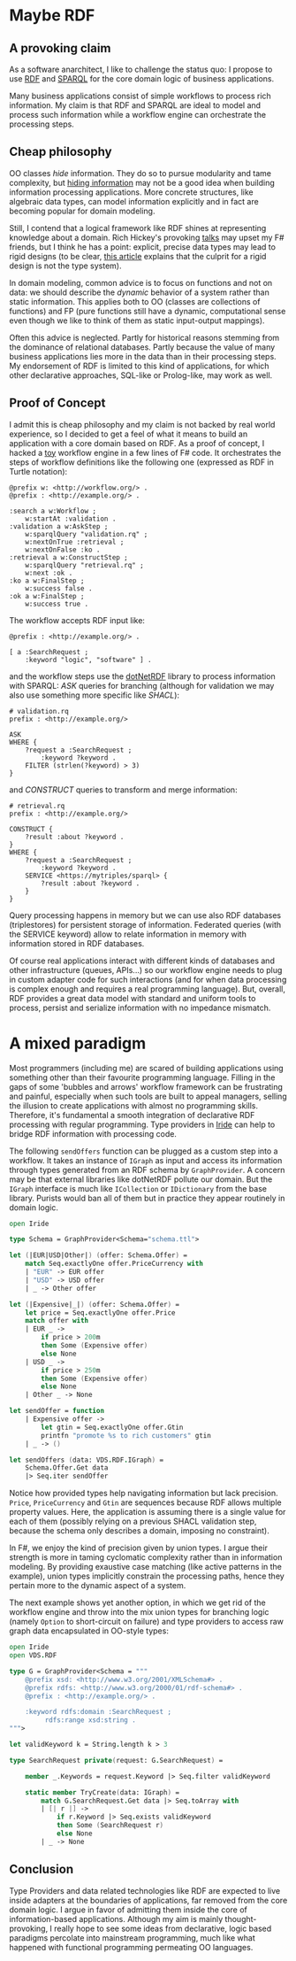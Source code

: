 Maybe RDF
====================
## A provoking claim
As a software anarchitect, I like to challenge the status quo:
I propose to use [RDF](https://www.w3.org/TR/rdf11-primer/)
and [SPARQL](https://www.w3.org/TR/sparql11-overview/)
for the core domain logic of business applications.

Many business applications consist of simple workflows to process rich information.
My claim is that RDF and SPARQL are ideal to model and process such information
while a workflow engine can orchestrate the processing steps.

## Cheap philosophy
OO classes _hide_ information. They do so to pursue modularity and tame complexity,
but [hiding information](https://en.wikipedia.org/wiki/Information_hiding) may not be
a good idea when building information processing applications.
More concrete structures, like algebraic data types, can model information explicitly
and in fact are becoming popular for domain modeling.

Still, I contend that a logical framework like RDF shines at representing knowledge about a domain.
Rich Hickey's provoking [talks](https://www.youtube.com/watch?v=YR5WdGrpoug&list=PLZdCLR02grLrEwKaZv-5QbUzK0zGKOOcr) may upset my F# friends, but I think he has a point: explicit, precise data types may lead to rigid designs (to be clear, [this article](https://lexi-lambda.github.io/blog/2020/01/19/no-dynamic-type-systems-are-not-inherently-more-open/) explains that the culprit for a rigid design is not the type system).

In domain modeling, common advice is to focus on functions and not on data: we should describe the _dynamic_ behavior of a system rather than static information.
This applies both to OO (classes are collections of functions) and FP (pure functions still have a
dynamic, computational sense even though we like to think of them as static input-output mappings).

Often this advice is neglected. Partly for historical reasons stemming from the dominance of relational databases.
Partly because the value of many business applications lies more in the data than in their processing steps.
My endorsement of RDF is limited to this kind of applications, for which other declarative approaches,
SQL-like or Prolog-like, may work as well.

## Proof of Concept
I admit this is cheap philosophy and my claim is not backed by real world experience, so I decided to get a feel of what it means to build an application with a core domain based on RDF.
As a proof of concept, I hacked a [toy](https://github.com/giacomociti/rdf-playground/blob/master/workflow/RdfWorkflow/Workflow.fs) workflow engine in a few lines of F# code.
It orchestrates the steps of workflow definitions like the following one (expressed as RDF in Turtle notation):

```ttl
@prefix w: <http://workflow.org/> .
@prefix : <http://example.org/> .

:search a w:Workflow ;
    w:startAt :validation .
:validation a w:AskStep ;
    w:sparqlQuery "validation.rq" ;
    w:nextOnTrue :retrieval ;
    w:nextOnFalse :ko .
:retrieval a w:ConstructStep ;
    w:sparqlQuery "retrieval.rq" ;
    w:next :ok .
:ko a w:FinalStep ;
    w:success false .
:ok a w:FinalStep ;
    w:success true .
```

The workflow accepts RDF input like:

```ttl
@prefix : <http://example.org/> .

[ a :SearchRequest ;
    :keyword "logic", "software" ] .
```

and the workflow steps use the [dotNetRDF](https://www.dotnetrdf.org/) library to process information with SPARQL:
_ASK_ queries for branching (although for validation we may also use something more specific like _SHACL_):

```sparql
# validation.rq
prefix : <http://example.org/>

ASK
WHERE {
    ?request a :SearchRequest ;
        :keyword ?keyword .
    FILTER (strlen(?keyword) > 3)
}
```

and _CONSTRUCT_ queries to transform and merge information:

```sparql
# retrieval.rq
prefix : <http://example.org/>

CONSTRUCT {
    ?result :about ?keyword .
}
WHERE {
    ?request a :SearchRequest ;
        :keyword ?keyword .
    SERVICE <https://mytriples/sparql> {
        ?result :about ?keyword .
    }
}
```

Query processing happens in memory but we can use also RDF databases (triplestores) for persistent storage of information.
Federated queries (with the SERVICE keyword) allow to relate information in memory with information stored in RDF databases.

Of course real applications interact with different kinds of databases and other infrastructure (queues, APIs...)
so our workflow engine needs to plug in custom adapter code for such interactions
(and for when data processing is complex enough and requires a real programming language).
But, overall, RDF provides a great data model with standard and uniform tools to process, persist and serialize information with no impedance mismatch.

A mixed paradigm
================
Most programmers (including me) are scared of building applications using something other than
their favourite programming language. Filling in the gaps of some 'bubbles and arrows' workflow framework can be frustrating and painful, especially when such tools are built to appeal managers, selling the illusion to create applications with almost no programming skills.
Therefore, it's fundamental a smooth integration of declarative RDF processing with regular programming.
Type providers in [Iride](https://github.com/giacomociti/iride) can help to bridge RDF information with processing code.

The following `sendOffers` function can be plugged as a custom step into a workflow.
It takes an instance of `IGraph` as input and access its information through types
generated from an RDF schema by `GraphProvider`.
A concern may be that external libraries like dotNetRDF pollute our domain.
But the `IGraph` interface is much like `ICollection` or `IDictionary` from the base library.
Purists would ban all of them but in practice they appear routinely in domain logic.

```fsharp
open Iride

type Schema = GraphProvider<Schema="schema.ttl">

let (|EUR|USD|Other|) (offer: Schema.Offer) =
    match Seq.exactlyOne offer.PriceCurrency with
    | "EUR" -> EUR offer
    | "USD" -> USD offer
    | _ -> Other offer

let (|Expensive|_|) (offer: Schema.Offer) =
    let price = Seq.exactlyOne offer.Price
    match offer with
    | EUR _ ->
        if price > 200m
        then Some (Expensive offer)
        else None
    | USD _ ->
        if price > 250m
        then Some (Expensive offer)
        else None
    | Other _ -> None

let sendOffer = function
    | Expensive offer ->
        let gtin = Seq.exactlyOne offer.Gtin
        printfn "promote %s to rich customers" gtin
    | _ -> ()

let sendOffers (data: VDS.RDF.IGraph) =
    Schema.Offer.Get data
    |> Seq.iter sendOffer
```

Notice how provided types help navigating information but lack precision.
`Price`, `PriceCurrency` and `Gtin` are sequences because RDF allows multiple property values.
Here, the application is assuming there is a single value for each of them
(possibly relying on a previous SHACL validation step, because the schema only describes a domain, imposing no constraint).

In F#, we enjoy the kind of precision given by union types.
I argue their strength is more in taming cyclomatic complexity rather than in information modeling.
By providing exaustive case matching (like active patterns in the example), union types implicitly
constrain the processing paths, hence they pertain more to the dynamic aspect of a system.

The next example shows yet another option, in which we get rid of the workflow engine
and throw into the mix union types for branching logic (namely `Option` to short-circuit on failure)
and type providers to access raw graph data encapsulated in OO-style types:


```fsharp
open Iride
open VDS.RDF

type G = GraphProvider<Schema = """
    @prefix xsd: <http://www.w3.org/2001/XMLSchema#> .
    @prefix rdfs: <http://www.w3.org/2000/01/rdf-schema#> .
    @prefix : <http://example.org/> .

    :keyword rdfs:domain :SearchRequest ;
         rdfs:range xsd:string .
""">

let validKeyword k = String.length k > 3

type SearchRequest private(request: G.SearchRequest) =

    member _.Keywords = request.Keyword |> Seq.filter validKeyword

    static member TryCreate(data: IGraph) =
        match G.SearchRequest.Get data |> Seq.toArray with
        | [| r |] ->
            if r.Keyword |> Seq.exists validKeyword
            then Some (SearchRequest r)
            else None
        | _ -> None
```


## Conclusion
Type Providers and data related technologies like RDF are expected to live inside adapters at the
boundaries of applications, far removed from the core domain logic.
I argue in favor of admitting them inside the core of information-based applications.
Although my aim is mainly thought-provoking, I really hope to see some ideas from declarative, logic based
paradigms percolate into mainstream programming, much like what happened with functional programming
permeating OO languages.






